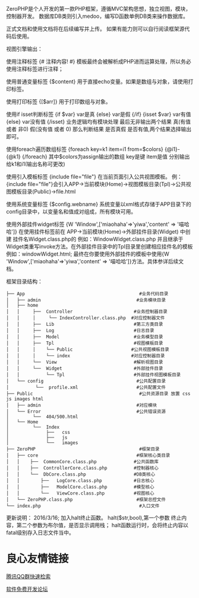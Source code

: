 ZeroPHP是个人开发的第一款PHP框架，遵循MVC架构思想，独立视图，模块，控制器开发。
数据库DB类则引入medoo，编写D函数单例DB类来操作数据库。

正式文档和使用文档将在后续编写并上传。
如果有能力则可以自行阅读框架源代码后使用。

视图引擎输出：

使用注释标签
{# 注释内容! #}
模板最终会被解析成PHP进而运算处理，所以务必使用注释标签进行注释；

使用普通变量标签
{$content}
用于直接echo变量。如果是数组与对象，请使用打印标签。

使用打印标签
{[$arr]}
用于打印数组与对象。

使用if isset判断标签
{if $var}
    var是真 
{else}
    var是假 
{/if}
{isset $var}
    var有值 
{else}
    var没有值 
{/isset}
业务逻辑均有模块处理 最后无非输出两个结果 真(有值 或者 非0) 假(没有值 或者 0)
那么判断结果 是否真假 是否有值,两个结果选择输出即可。

使用foreach遍历数组标签
{foreach key=k1 item=i1 from=$colors}
    {@i1}-{@k1} 
{/foreach}
其中$colors为assign输出的数组 key是键 item是值 分别输出给k1和i1(输出名称可更改)

使用引入模板标签
{include file="file"}
在当前页面引入公共视图模板。
例：{include file="file"}会引入APP->当前模块(Home)->视图模板目录(Tpl)->公共视图模板目录(Public)->file.html

使用系统变量标签
{$config.webname}
系统变量以xml格式存储于APP目录下的config目录中，以变量名和值成对组成，所有模块可用。

使用外部挂件widget标签
{W 'Window',['miaohaha'=>'yiwa','content' => '喵哈哈']}
在使用挂件标签前在 APP->当前模块(Home)->外部挂件目录(Widget) 中创建 挂件名Widget.class.php的 例如：WindowWidget.class.php
并且继承于Widget类重写invoke方法。在外部挂件目录中的Tpl目录里创建相应挂件名的模板 例如：windowWidget.html;
最终在你要使用外部挂件的模板中使用{W 'Window',['miaohaha'=>'yiwa','content' => '喵哈哈']}方法。具体参详后续文档。

框架目录结构：

    ├── App                                           #业务代码目录
    │   ├── admin                                    #业务模块目录
    │   ├── home
    │   │     ├──  Controller                       #业务控制器目录
    │   │     │     └── IndexController.class.php  #对应控制器文件
    │   │     ├──  Lib                              #第三方类目录
    │   │     ├──  Log                              #日志目录
    │   │     ├──  Model                            #业务模型目录
    │   │     ├──  Tpl                              #视图模板目录
    │   │     │    └── Public                      #公共视图模板目录
    │   │     │    └── index                       #对应控制器目录
    │   │     └──  View                             #解析视图目录
    │   │     └──  Widget                           #外部挂件目录
    │   │          └── Tpl                          #外部挂件视图模板目录
    │   └── config                                   #公共配置目录
    │          └──  profile.xml                      #公共配置文件
    ├── Public                                        #公共资源目录 放置 css js images html
    │   ├── admin                                    #对应模块
    │   └── Error                                    #公共错误资源
    │         └──  404/500.html
    │   └── Home
    │         └──  Index
    │              ├──   css
    │              ├──   js
    │              └──   images
    ├── ZeroPHP                                       #框架目录
    │   ├── core                                     #框架核心类目录
    │   │    ├──  CommonCore.class.php              #公共函数库
    │   │    ├──  ControllerCore.class.php          #控制器核心
    │   │    └──  DbCore.class.php                  #DB类核心
    │   │        ├──   LogCore.class.php            #日志核心
    │   │        ├──   ModelCore.class.php          #模型核心
    │   │        └──   ViewCore.class.php           #视图核心
    │   └── ZeroPHP.class.php                        #框架总控文件
    └── index.php                                     #入口文件


更新说明：
2016/3/16;
加入halt终止函数。
halt($str,bool),第一个参数 终止内容，第二个参数为布尔值，是否显示调用栈；
halt函数运行时，会将终止内容以fatal级别存入日志文件当中。


 # 良心友情链接

[腾讯QQ群快速检索](http://u.720life.cn/s/8cf73f7c)

[软件免费开发论坛](http://u.720life.cn/s/bbb01dc0)